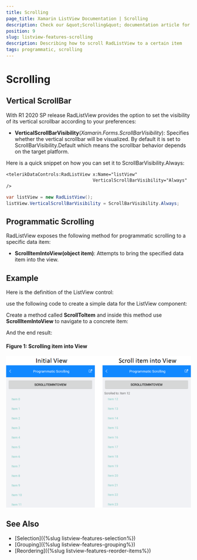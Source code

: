 ```yaml
---
title: Scrolling
page_title: Xamarin ListView Documentation | Scrolling
description: Check our &quot;Scrolling&quot; documentation article for Telerik ListView for Xamarin control.
position: 9
slug: listview-features-scrolling
description: Describing how to scroll RadListView to a certain item
tags: programmatic, scrolling
---
```


# Scrolling

## Vertical ScrollBar

With R1 2020 SP release RadListView provides the option to set the visibility of its vertical scrollbar according to your preferences:

* **VerticalScrollBarVisibility**(*Xamarin.Forms.ScrollBarVisibility*): Specifies whether the vertical scrollbar will be visualized. By default it is set to ScrollBarVisibility.Default which means the scrollbar behavior depends on the target platform.

Here is a quick snippet on how you can set it to ScrollBarVisibility.Always:

```XAML
<telerikDataControls:RadListView x:Name="listView" 
                                 VerticalScrollBarVisibility="Always" />
```
```C#
var listView = new RadListView();
listView.VerticalScrollBarVisibility = ScrollBarVisibility.Always;
```

## Programmatic Scrolling

RadListView exposes the following method for programmatic scrolling to a specific data item: 

* **ScrollItemIntoView(object item)**: Attempts to bring the specified data item into the view.

## Example

Here is the definition of the ListView control:

<snippet id='listview-features-programmatic-scrolling-xaml'/>

use the following code to create a simple data for the ListView component:

<snippet id='listview-features-programmatic-scrolling'/>

Create a method called **ScrollToItem** and inside this method use __ScrollItemIntoView__ to navigate to a concrete item:

<snippet id='listview-features-programmatic-scrolling-scroll-to-item-method'/>
	
And the end result:

#### Figure 1: Scrolling item into View
![](images/listview-features-scrolling.png)
	
## See Also

- [Selection]({%slug listview-features-selection%})
- [Grouping]({%slug listview-features-grouping%})
- [Reordering]({%slug listview-features-reorder-items%})


